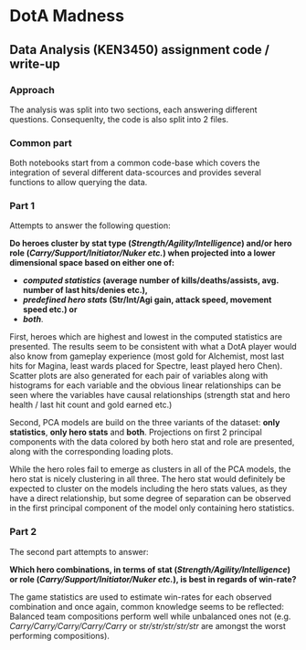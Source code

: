 # DotA Madness

## Data Analysis (KEN3450) assignment code / write-up

### Approach
The analysis was split into two sections, each answering different questions.
Consequenlty, the code is also split into 2 files.

### Common part
Both notebooks start from a common code-base which covers the integration of several different data-scources and provides several functions to allow querying the data.

### Part 1
Attempts to answer the following question: 

**Do heroes cluster by stat type (*Strength/Agility/Intelligence*) and/or hero role (*Carry/Support/Initiator/Nuker etc.*) when projected into a lower dimensional space based on either one of:**
* ***computed statistics* (average number of kills/deaths/assists, avg. number of last hits/denies etc.),**
* ***predefined hero stats* (Str/Int/Agi gain, attack speed, movement speed etc.) or**
* ***both***.

First, heroes which are highest and lowest in the computed statistics are presented. The results seem to be consistent with what a DotA player would also know from gameplay experience (most gold for Alchemist, most last hits for Magina, least wards placed for Spectre, least played hero Chen). <br>
Scatter plots are also generated for each pair of variables along with histograms for each variable and the obvious linear relationships can be seen where the variables have causal relationships (strength stat and hero health / last hit count and gold earned etc.)

Second, PCA models are build on the three variants of the dataset: **only statistics**, **only hero stats** and **both**.
Projections on first 2 principal components with the data colored by both hero stat and role are presented, along with the corresponding loading plots.

While the hero roles fail to emerge as clusters in all of the PCA models, the hero stat is nicely clustering in all three.
The hero stat would definitely be expected to cluster on the models including the hero stats values, as they have a direct relationship, but some degree of separation can be observed in the first principal component of the model only containing hero statistics.


### Part 2
The second part attempts to answer:

**Which hero combinations, in terms of stat (*Strength/Agility/Intelligence*) or role (*Carry/Support/Initiator/Nuker etc.*), is best in regards of win-rate?**

The game statistics are used to estimate win-rates for each observed combination and once again, common knowledge seems to be reflected: Balanced team compositions perform well while unbalanced ones not (e.g. *Carry/Carry/Carry/Carry/Carry* or *str/str/str/str/str* are amongst the worst performing compositions).
